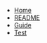 - [Home](/)
- [README](README.md)
- [Guide](guide.md  "The greatest guide in the world")
- [Test](test/)
